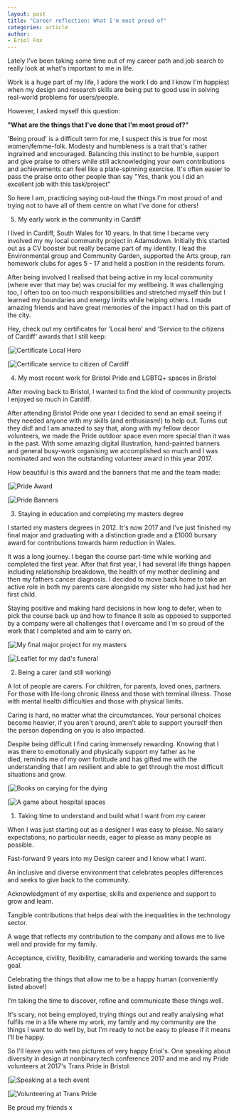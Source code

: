 ```yaml
---
layout: post
title: "Career reflection: What I'm most proud of"
categories: article
author:
- Eriol Fox
---
```


Lately I've been taking some time out of my career path and job search to really look at what's important to me in life.

Work is a huge part of my life, I adore the work I do and I know I'm happiest when my design and research skills are being put to good use in solving real-world problems for users/people.

However, I asked myself this question:

**"What are the things that I've done that I'm most proud of?"**

'Being proud' is a difficult term for me, I suspect this is true for most women/femme-folk. Modesty and humbleness is a trait that's rather ingrained and encouraged. Balancing this instinct to be humble, support and give praise to others while still acknowledging your own contributions and achievements can feel like a plate-spinning exercise. It's often easier to pass the praise onto other people than say "Yes, thank you I did an excellent job with this task/project"

So here I am, practicing saying out-loud the things I'm most proud of and trying not to have all of them centre on what I've done for others!

5. My early work in the community in Cardiff

I lived in Cardiff, South Wales for 10 years. In that time I became very involved my my local community project in Adamsdown. Initially this started out as a CV booster but really became part of my identity. I lead the Environmental group and Community Garden, supported the Arts group, ran homework clubs for ages 5 - 17 and held a position in the residents forum.

After being involved I realised that being active in my local community (where ever that may be) was crucial for my wellbeing. It was challenging too, I often too on too much responsibilities and stretched myself thin but I learned my boundaries and energy limits while helping others. I made amazing friends and have great memories of the impact I had on this part of the city.

Hey, check out my certificates for 'Local hero' and 'Service to the citizens of Cardiff' awards that I still keep:

[![Certificate Local Hero](https://github.com/Erioldoesdesign/erioldoesdesign.github.io/blob/master/images/local-hero.jpeg?raw=true)

[![Certificate service to citizen of Cardiff](https://github.com/Erioldoesdesign/erioldoesdesign.github.io/blob/master/images/cardiff-volunteer.jpeg?raw=true)


4. My most recent work for Bristol Pride and LGBTQ+ spaces in Bristol

After moving back to Bristol, I wanted to find the kind of community projects I enjoyed so much in Cardiff.

After attending Bristol Pride one year I decided to send an email seeing if they needed anyone with my skills (and enthusiasm!) to help out. Turns out they did! and I am amazed to say that, along with my fellow decor volunteers, we made the Pride outdoor space even more special than it was in the past. With some amazing digital illustration, hand-painted banners and general busy-work organising we accomplished so much and I was nominated and won the outstanding volunteer award in this year 2017.

How beautiful is this award and the banners that me and the team made:

[![Pride Award](https://github.com/Erioldoesdesign/erioldoesdesign.github.io/blob/master/images/pride-award.jpeg?raw=true)

[![Pride Banners](https://github.com/Erioldoesdesign/erioldoesdesign.github.io/blob/master/images/pride-banners.jpeg?raw=true)


3. Staying in education and completing my masters degree

I started my masters degrees in 2012. It's now 2017 and I've just finished my final major and graduating with a distinction grade and a £1000 bursary award for contributions towards harm reduction in Wales.

It was a long journey. I began the course part-time while working and completed the first year. After that first year, I had several life things happen including relationship breakdown, the health of my mother declining and then my fathers cancer diagnosis. I decided to move back home to take an active role in both my parents care alongside my sister who had just had her first child.

Staying positive and making hard decisions in how long to defer, when to pick the course back up and how to finance it solo as opposed to supported by a company were all challenges that I overcame and I'm so proud of the work that I completed and aim to carry on.

[![My final major project for my masters](https://github.com/Erioldoesdesign/erioldoesdesign.github.io/blob/master/images/masters-1.jpeg?raw=true)

[![Leaflet for my dad's funeral](https://github.com/Erioldoesdesign/erioldoesdesign.github.io/blob/master/images/funeral-leaflet.png?raw=true)


2. Being a carer (and still working)

A lot of people are carers. For children, for parents, loved ones, partners. For those with life-long chronic illness and those with terminal illness. Those with mental health difficulties and those with physical limits.

Caring is hard, no matter what the circumstances. Your personal choices become heavier, if you aren't around, aren't able to support yourself then the person depending on you is also impacted.

Despite being difficult I find caring immensely rewarding. Knowing that I was there to emotionally and physically support my father as he died, reminds me of my own fortitude and has gifted me with the understanding that I am resilient and able to get through the most difficult situations and grow.

[![Books on carying for the dying](https://github.com/Erioldoesdesign/erioldoesdesign.github.io/blob/master/images/death-books.jpeg?raw=true)

[![A game about hospital spaces](https://github.com/Erioldoesdesign/erioldoesdesign.github.io/blob/master/images/Dying-game-mum.jpg?raw=true)


1. Taking time to understand and build what I want from my career

When I was just starting out as a designer I was easy to please. No salary expectations, no particular needs, eager to please as many people as possible.

Fast-forward 9 years into my Design career and I know what I want.

An inclusive and diverse environment that celebrates peoples differences and seeks to give back to the community.

Acknowledgment of my expertise, skills and experience and support to grow and learn.

Tangible contributions that helps deal with the inequalities in the technology sector.

A wage that reflects my contribution to the company and allows me to live well and provide for my family.

Acceptance, civility, flexibility, camaraderie and working towards the same goal.

Celebrating the things that allow me to be a happy human (conveniently listed above!)

I'm taking the time to discover, refine and communicate these things well.

It's scary, not being employed, trying things out and really analysing what fulfils me in a life where my work, my family and my community are the things I want to do well by, but I'm ready to not be easy to please if it means I'll be happy.

So I'll leave you with two pictures of very happy Eriol's. One speaking about diversity in design at nonbinary.tech conference 2017 and me and my Pride volunteers at 2017's Trans Pride in Bristol:

[![Speaking at a tech event](https://github.com/Erioldoesdesign/erioldoesdesign.github.io/blob/master/images/death-books.jpeg?raw=true)

[![Volunteering at Trans Pride](https://github.com/Erioldoesdesign/erioldoesdesign.github.io/blob/master/images/trans-pride.jpeg?raw=true)

 

Be proud my friends x